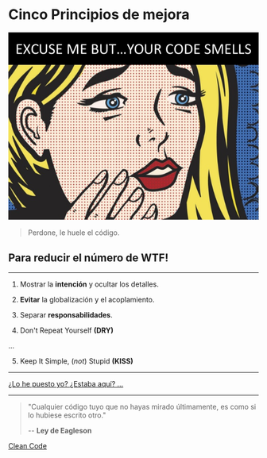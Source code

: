 # Cinco Principios de mejora

![Perdone pero... le huele el código](./assets/your-code-smells.jpg)

> Perdone, le huele el código.

## Para reducir el número de WTF!

---

1. Mostrar la **intención** y ocultar los detalles.

2. **Evitar** la globalización y el acoplamiento.

3. Separar **responsabilidades**.

4. Don't Repeat Yourself **(DRY)**

...

5. Keep It Simple, (*not*) Stupid **(KISS)**

---

[¿Lo he puesto yo? ¿Estaba aquí? ... ](https://twitter.com/quinHD/status/1087817606923542528?s=20)

---

> "Cualquier código tuyo que no hayas mirado últimamente, es como si lo hubiese escrito otro."
>
> -- **Ley de Eagleson**

[Clean Code](https://github.com/BitAdemy/CleanCode/)